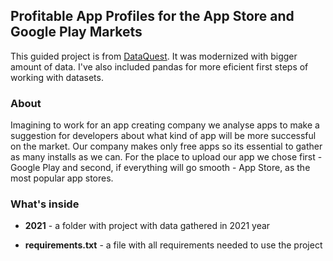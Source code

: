 ## Profitable App Profiles for the App Store and Google Play Markets
This guided project is from 
[DataQuest](https://app.dataquest.io/m/350/guided-project%3A-profitable-app-profiles-for-the-app-store-and-google-play-markets/1/analyzing-mobile-app-data).
It was modernized with bigger amount of data. I've also included pandas for more eficient first steps of working with datasets.

### About
Imagining to work for an app creating company we analyse apps to make a suggestion for developers about what kind of app will be more successful on the market. 
Our company makes only free apps so its essential to gather as many installs as we can. For the place to upload our app we chose first - Google Play and second, 
if everything will go smooth - App Store, as the most popular app stores.

### What's inside 
- __2021__ - a folder with project with data gathered in 2021 year

- __requirements.txt__ - a file with all requirements needed to use the project
